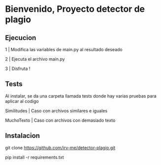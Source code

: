# Bienvenido, Proyecto detector de plagio

## Ejecucion

1 | Modifica las variables de main.py al resultado deseado

2 | Ejecuta el archivo main.py

3 | Disfruta !

## Tests
Al instalar, se da una carpeta llamada tests donde hay varias pruebas para aplicar al codigo

Similitudes | Caso con archivos similares e iguales

MuchoTexto | Caso con archivos con demasiado texto

## Instalacion
 git clone https://github.com/irv-me/detector-plagio.git
 
 pip install -r requirements.txt



